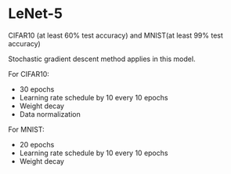 # LeNet-5
CIFAR10 (at least 60% test accuracy) and MNIST(at least 99% test accuracy)

Stochastic gradient descent method applies in this model. 

For CIFAR10:
* 30 epochs
* Learning rate schedule by 10 every 10 epochs
* Weight decay
* Data normalization

For MNIST:
* 20 epochs
* Learning rate schedule by 10 every 10 epochs
* Weight decay
